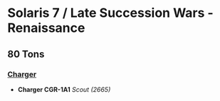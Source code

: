 # Solaris 7 / Late Succession Wars - Renaissance

## 80 Tons

### [Charger](../../mechs/charger.md)
- **Charger CGR-1A1** *Scout (2665)*
